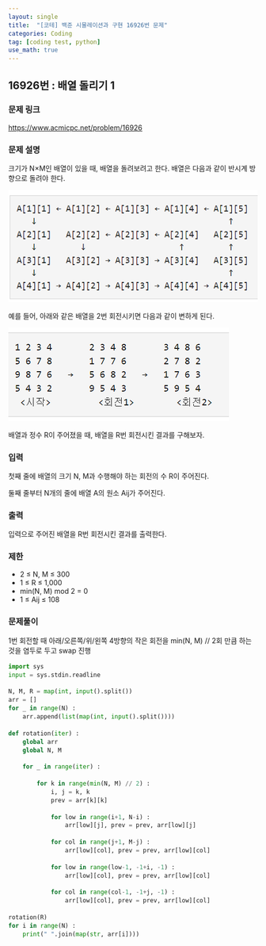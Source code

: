```yaml
---
layout: single
title:  "[코테] 백준 시물레이션과 구현 16926번 문제"
categories: Coding
tag: [coding test, python]
use_math: true
---
```


## 16926번 : 배열 돌리기 1
### 문제 링크
<https://www.acmicpc.net/problem/16926>

### 문제 설명
크기가 N×M인 배열이 있을 때, 배열을 돌려보려고 한다. 배열은 다음과 같이 반시계 방향으로 돌려야 한다.

![그림1](/images/20240923_1.png)

예를 들어, 아래와 같은 배열을 2번 회전시키면 다음과 같이 변하게 된다.

![그림2](/images/20240923_2.png)

배열과 정수 R이 주어졌을 때, 배열을 R번 회전시킨 결과를 구해보자.

### 입력
첫째 줄에 배열의 크기 N, M과 수행해야 하는 회전의 수 R이 주어진다.

둘째 줄부터 N개의 줄에 배열 A의 원소 Aij가 주어진다.

### 출력
입력으로 주어진 배열을 R번 회전시킨 결과를 출력한다.

### 제한
- 2 ≤ N, M ≤ 300
- 1 ≤ R ≤ 1,000
- min(N, M) mod 2 = 0
- 1 ≤ Aij ≤ 108

### 문제풀이
1번 회전할 때 아래/오른쪽/위/왼쪽 4방향의 작은 회전을 min(N, M) // 2회 만큼 하는 것을 염두로 두고 swap 진행

```python
import sys
input = sys.stdin.readline

N, M, R = map(int, input().split())
arr = []
for _ in range(N) :
    arr.append(list(map(int, input().split())))

def rotation(iter) :
    global arr
    global N, M

    for _ in range(iter) :
        
        for k in range(min(N, M) // 2) :
            i, j = k, k
            prev = arr[k][k]
            
            for low in range(i+1, N-i) :
                arr[low][j], prev = prev, arr[low][j]
        
            for col in range(j+1, M-j) :
                arr[low][col], prev = prev, arr[low][col]
                
            for low in range(low-1, -1+i, -1) :
                arr[low][col], prev = prev, arr[low][col]
        
            for col in range(col-1, -1+j, -1) :
                arr[low][col], prev = prev, arr[low][col]
    
rotation(R)
for i in range(N) : 
    print(" ".join(map(str, arr[i])))
```
